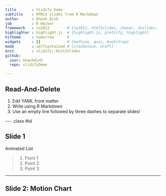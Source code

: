 ```yaml
---
title       : Slidify Demo
subtitle    : HTML5 slides from R Markdown
author      : Khanh Dinh
job         : R Hacker
framework   : io2012        # {io2012, html5slides, shower, dzslides, ...}
highlighter : highlight.js  # {highlight.js, prettify, highlight}
hitheme     : tomorrow      # 
widgets     : []            # {mathjax, quiz, bootstrap}
mode        : selfcontained # {standalone, draft}
knit        : slidify::knit2slides
github: 
  user: khanhdinh
  repo: slidifyDemo

---
```


## Read-And-Delete

1. Edit YAML front matter
2. Write using R Markdown
3. Use an empty line followed by three dashes to separate slides!

--- .class #id 

## Slide 1

Animated List
> 1. Point 1
> 2. Point 2
> 3. Point 3

---

## Slide 2: Motion Chart


